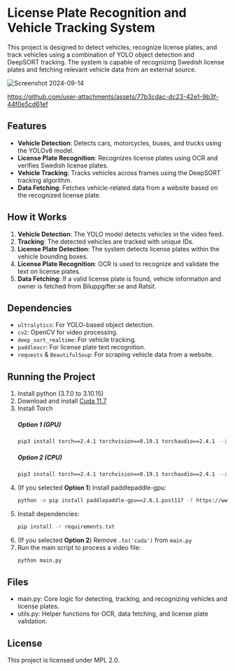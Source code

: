 # License Plate Recognition and Vehicle Tracking System

This project is designed to detect vehicles, recognize license plates, and track vehicles using a combination of YOLO object detection and DeepSORT tracking. The system is capable of recognizing Swedish license plates and fetching relevant vehicle data from an external source.

![Screenshot 2024-09-14](https://github.com/user-attachments/assets/3f43d074-0f5a-4b8d-8731-71cc56edba1d)


https://github.com/user-attachments/assets/77b3cdac-dc23-42e1-9b3f-44f0e5cd61ef



## Features
- **Vehicle Detection**: Detects cars, motorcycles, buses, and trucks using the YOLOv8 model.
- **License Plate Recognition**: Recognizes license plates using OCR and verifies Swedish license plates.
- **Vehicle Tracking**: Tracks vehicles across frames using the DeepSORT tracking algorithm.
- **Data Fetching**: Fetches vehicle-related data from a website based on the recognized license plate.

## How it Works
1. **Vehicle Detection**: The YOLO model detects vehicles in the video feed.
2. **Tracking**: The detected vehicles are tracked with unique IDs.
3. **License Plate Detection**: The system detects license plates within the vehicle bounding boxes.
4. **License Plate Recognition**: OCR is used to recognize and validate the text on license plates.
5. **Data Fetching**: If a valid license plate is found, vehicle information and owner is fetched from Biluppgifter.se and Ratsit.

## Dependencies
- `ultralytics`: For YOLO-based object detection.
- `cv2`: OpenCV for video processing.
- `deep_sort_realtime`: For vehicle tracking.
- `paddleocr`: For license plate text recognition.
- `requests` & `BeautifulSoup`: For scraping vehicle data from a website.

## Running the Project
1. Install python (3.7.0 to 3.10.15)
2. Download and install [Cuda 11.7](https://developer.nvidia.com/cuda-11-7-0-download-archive)
3. Install Torch
   ##### Option 1 (GPU)
   ```bash
   pip3 install torch==2.4.1 torchvision==0.19.1 torchaudio==2.4.1 --index-url https://download.pytorch.org/whl/test/cu118
   ```
   ##### Option 2 (CPU)
   ```bash
   pip3 install torch==2.4.1 torchvision==0.19.1 torchaudio==2.4.1 --index-url https://download.pytorch.org/whl/test/cpu
   ```
4. (If you selected **Option 1**) Install paddlepaddle-gpu:
   ```bash
   python -m pip install paddlepaddle-gpu==2.6.1.post117 -f https://www.paddlepaddle.org.cn/whl/windows/mkl/avx/stable.html
   ```
5. Install dependencies:
   ```bash
   pip install -r requirements.txt
   ```
6. (If you selected **Option 2**) Remove `.to('cuda')` from `main.py`
7. Run the main script to process a video file:
   ```bash
   python main.py
   ````

## Files
- main.py: Core logic for detecting, tracking, and recognizing vehicles and license plates.
- utils.py: Helper functions for OCR, data fetching, and license plate validation.

## License
This project is licensed under MPL 2.0.
